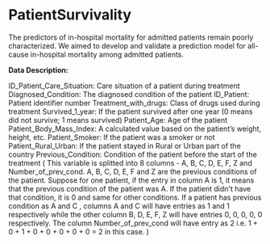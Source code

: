 # PatientSurvivality

The predictors of in-hospital mortality for admitted patients remain poorly characterized. We aimed to develop and validate a prediction model for all-cause in-hospital mortality among admitted patients.

**Data Description:**

ID_Patient_Care_Situation: Care situation of a patient during treatment
Diagnosed_Condition: The diagnosed condition of the patient
ID_Patient: Patient identifier number
Treatment_with_drugs: Class of drugs used during treatment
Survived_1_year: If the patient survived after one year (0 means did not survive; 1 means survived)
Patient_Age: Age of the patient
Patient_Body_Mass_Index: A calculated value based on the patient’s weight, height, etc.
Patient_Smoker: If the patient was a smoker or not
Patient_Rural_Urban: If the patient stayed in Rural or Urban part of the country
Previous_Condition: Condition of the patient before the start of the treatment ( This variable is splitted into 8 columns - A, B, C, D, E, F, Z and Number_of_prev_cond. A, B, C, D, E, F and Z are the previous conditions of the patient. Suppose for one patient, if the entry in column A is 1, it means that the previous condition of the patient was A. If the patient didn't have that condition, it is 0 and same for other conditions. If a patient has previous condition as A and C , columns A and C will have entries as 1 and 1 respectively while the other column B, D, E, F, Z will have entries 0, 0, 0, 0, 0 respectively. The column Number_of_prev_cond will have entry as 2 i.e. 1 + 0 + 1 + 0 + 0 + 0 + 0 + 0 = 2 in this case. )
